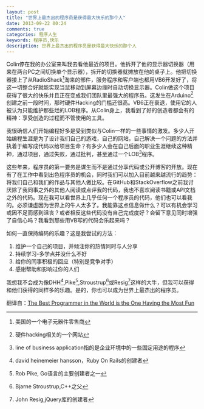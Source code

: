 ```yaml
---
layout: post
title: "世界上最杰出的程序员是获得最大快乐的那个人"
date: 2013-09-22 00:24
comments: true
categories: 程序人生
keywords: 程序员,快乐
description: 世界上最杰出的程序员是获得最大快乐的那个人
---
```

Colin停在我的办公室来叫我去看他最近的项目。他拆开了他的显示器切换器（用来在两台PC之间切换单个显示器），拆开的切换器就摊放在他的桌子上。他把切换器接上了从RadioShack[^1]淘来的部件，服务程序和客户端也都用VB6开发好了，将这一切整合好就能实现当鼠移动到屏幕边缘时自动切换显示器。Colin做这个项目获得了很大的快乐并且正在变成我们团队里最强大的程序员。这发生在Arduino[^2]创建之前一段时间，那时硬件Hacking的门槛还很高。VB6正在衰退，使用它的人被认为只能维护那些烂的LOB程序。从Colin身上，我看到了好的创造者都会有的精神：享受创造的过程而不管使用的工具。

我很确信人们开始编程好多是受到类似与Colin一样的一些事情的激发。多少人开始编程生涯是为了设计我们自己的游戏，自己的网站，自己解决一个问题的方法并执着于编写成代码以给项目生命？有多少人会在自己后面的职业生涯继续这种精神，通过项目，通过失败，通过批判，甚至通过一个LOB[^3]程序。

这些年来，程序员的第一要务是谋生而不是通过分享代码或公开博客的开放。现在有了在工作中看到出色程序员的机会，同时我们可以加入目前越来越流行的趋势：将我们自己和我们的作品与其他人做比较。在GitHub和StackOverflow之前我讨厌除了我同事之外的其他人阅读或点评我的代码，我也不喜欢阅读书籍或API文档之外的代码。现在我可以看世界上几乎任何一个程序员的代码，他们也可以看我的。必须谦虚因为世界上的牛人太多了。我能靠这点信息做什么？可以有机会学习或因不足而感到沮丧？或者相反这些代码没有自己完成度好？会留下意见同时增强了自信心吗？我看到那些用VB写的代码会乐起来吗？

如何一直保持编码的乐趣？这是我尝试的方法：
 
 1. 维护一个自己的项目，并倾注你的热情同时与人分享
 2. 持续学习-多学点并没什么不好
 3. 给你的同事积极的回应（特别是竞争对手）
 4. 感谢帮助和影响过你的人们
 
我想我不会成为像DHH[^4],Pike[^5],Stroustrup[^6]或Resig[^7]这样的大牛，但我可以获得和他们获得的同样多的乐趣。是的，你也可以成为世界上最杰出的程序员。

翻译自：[The Best Programmer in the World is the One Having the Most Fun][1]

 [1]:http://hackerhmb.tumblr.com/post/61477929414/thebestprogrammerintheworld
 
 [^1]:美国的一个电子元器件零售商
 [^2]:硬件hacking相关的一个网站
 [^3]:line of business application指的是企业环境中的一些固定用途的程序
 [^4]:david heinemeier hansson，Ruby On Rails的创建者
 [^5]:Rob Pike, Go语言的主要创建者之一
 [^6]:Bjarne Stroustrup,C++之父
 [^7]:John Resig,jQuery库的创建者